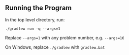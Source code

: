 ## Running the Program

In the top level directory, run:

`./gradlew run -q --args=1`

Replace `--args=1` with any problem number, e.g. `--args=16`

On Windows, replace `./gradlew` with `gradlew.bat`
